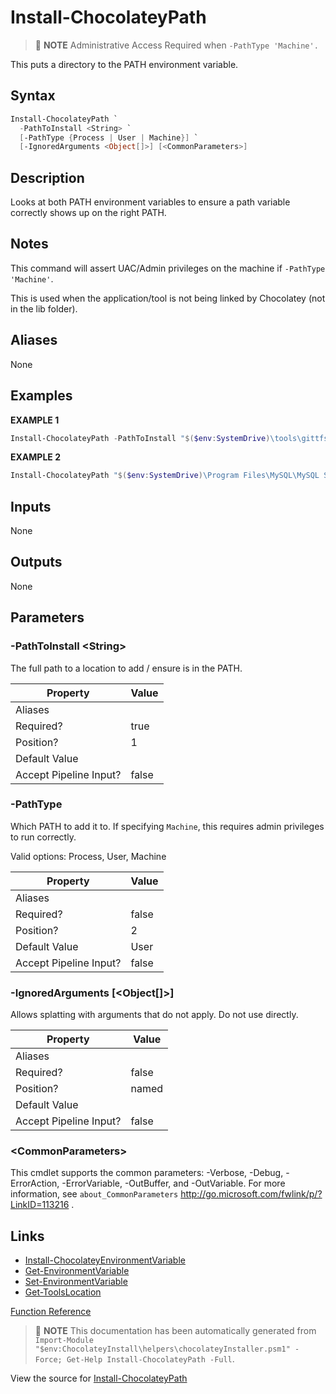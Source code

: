 ﻿---
Order: 240
xref: install-chocolateypath
Title: Install-ChocolateyPath
Description: Information on Install-ChocolateyPath function
RedirectFrom:
  - docs/helpers-install-chocolatey-path
  - docs/helpersinstallchocolateypath
---

# Install-ChocolateyPath

<!-- This documentation is automatically generated from https://github.com/chocolatey/choco/blob/stable/src/chocolatey.resources/helpers/functions/Install-ChocolateyPath.ps1 using https://github.com/chocolatey/choco/blob/stable/GenerateDocs.ps1. Contributions are welcome at the original location(s). -->

> :memo: **NOTE** Administrative Access Required when `-PathType 'Machine'.`

This puts a directory to the PATH environment variable.

## Syntax

~~~powershell
Install-ChocolateyPath `
  -PathToInstall <String> `
  [-PathType {Process | User | Machine}] `
  [-IgnoredArguments <Object[]>] [<CommonParameters>]
~~~

## Description

Looks at both PATH environment variables to ensure a path variable
correctly shows up on the right PATH.

## Notes

This command will assert UAC/Admin privileges on the machine if
`-PathType 'Machine'`.

This is used when the application/tool is not being linked by Chocolatey
(not in the lib folder).

## Aliases

None

## Examples

 **EXAMPLE 1**

~~~powershell
Install-ChocolateyPath -PathToInstall "$($env:SystemDrive)\tools\gittfs"

~~~

**EXAMPLE 2**

~~~powershell
Install-ChocolateyPath "$($env:SystemDrive)\Program Files\MySQL\MySQL Server 5.5\bin" -PathType 'Machine'

~~~

## Inputs

None

## Outputs

None

## Parameters

###  -PathToInstall &lt;String&gt;
The full path to a location to add / ensure is in the PATH.

Property               | Value
---------------------- | -----
Aliases                |
Required?              | true
Position?              | 1
Default Value          |
Accept Pipeline Input? | false

###  -PathType
Which PATH to add it to. If specifying `Machine`, this requires admin
privileges to run correctly.


Valid options: Process, User, Machine

Property               | Value
---------------------- | -----
Aliases                |
Required?              | false
Position?              | 2
Default Value          | User
Accept Pipeline Input? | false

###  -IgnoredArguments [&lt;Object[]&gt;]
Allows splatting with arguments that do not apply. Do not use directly.

Property               | Value
---------------------- | -----
Aliases                |
Required?              | false
Position?              | named
Default Value          |
Accept Pipeline Input? | false

### &lt;CommonParameters&gt;

This cmdlet supports the common parameters: -Verbose, -Debug, -ErrorAction, -ErrorVariable, -OutBuffer, and -OutVariable. For more information, see `about_CommonParameters` http://go.microsoft.com/fwlink/p/?LinkID=113216 .


## Links

 * [Install-ChocolateyEnvironmentVariable](xref:install-chocolateyenvironmentvariable)
 * [Get-EnvironmentVariable](xref:get-environmentvariable)
 * [Set-EnvironmentVariable](xref:set-environmentvariable)
 * [Get-ToolsLocation](xref:get-toolslocation)


[Function Reference](xref:powershell-reference)

> :memo: **NOTE** This documentation has been automatically generated from `Import-Module "$env:ChocolateyInstall\helpers\chocolateyInstaller.psm1" -Force; Get-Help Install-ChocolateyPath -Full`.

View the source for [Install-ChocolateyPath](https://github.com/chocolatey/choco/blob/stable/src/chocolatey.resources/helpers/functions/Install-ChocolateyPath.ps1)
